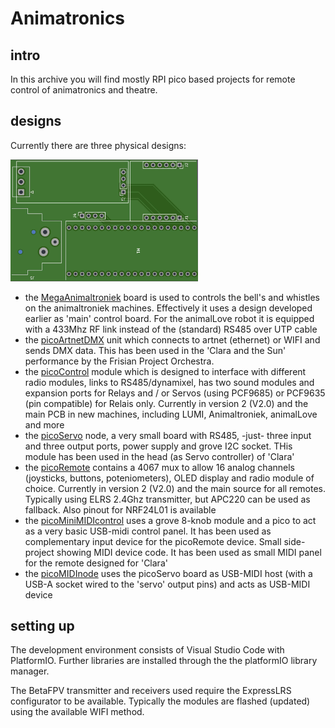 # Animatronics
## intro
In this archive you will find mostly RPI pico based projects for remote control of animatronics and theatre. 

## designs
Currently there are three physical designs:

<img src="images/picoArtnet.jpg" alt="pico Artnet PCB" width="300">

- the [MegaAnimaltroniek](/MegaAnimaltroniek/) board is used to controls the bell's and whistles on the animaltroniek machines. Effectively it uses a design developed earlier as 'main' control board. For the animalLove robot it is equipped with a 433Mhz RF link instead of the (standard) RS485 over UTP cable
- the [picoArtnetDMX](/picoArtnetDMX/picoArtnetDMX)  unit which connects to artnet (ethernet) or WIFI and sends DMX data. This has been used in the 'Clara and the Sun' performance by the Frisian Project Orchestra.
- the [picoControl](/picoControl) module which is designed to interface with different radio modules, links to RS485/dynamixel, has two sound modules and expansion ports for Relays and / or Servos (using PCF9685) or PCF9635 (pin compatible) for Relais only. Currently in version 2 (V2.0) and the main PCB in new machines, including LUMI, Animaltroniek, animalLove and more
- the [picoServo](/picoServo) node, a very small board with RS485, -just- three input and three output ports, power supply and grove I2C socket. THis module has been used in the head (as Servo controller) of 'Clara'
- the [picoRemote](/picoRemote) contains a 4067 mux to allow 16 analog channels (joysticks, buttons, poteniometers), OLED display and radio module of choice. Currently in version 2 (V2.0) and the main source for all remotes. Typically using ELRS 2.4Ghz transmitter, but APC220 can be used as fallback. Also pinout for NRF24L01 is available
- the [picoMiniMIDIcontrol](/picoMiniMIDIcontrol/) uses a grove 8-knob module and a pico to act as a very basic USB-midi control panel. It has been used as complementary input device for the picoRemote device. Small side-project showing MIDI device code. It has been used as small MIDI panel for the remote designed for 'Clara'
- the [picoMIDInode](/picoMIDInode/) uses the picoServo board as USB-MIDI host (with a USB-A socket wired to the 'servo' output pins) and acts as USB-MIDI device

## setting up
The development environment consists of Visual Studio Code with PlatformIO. Further libraries are installed through the the platformIO library manager.

The BetaFPV transmitter and receivers used require the ExpressLRS configurator to be available. Typically the modules are flashed (updated) using the available WIFI method. 